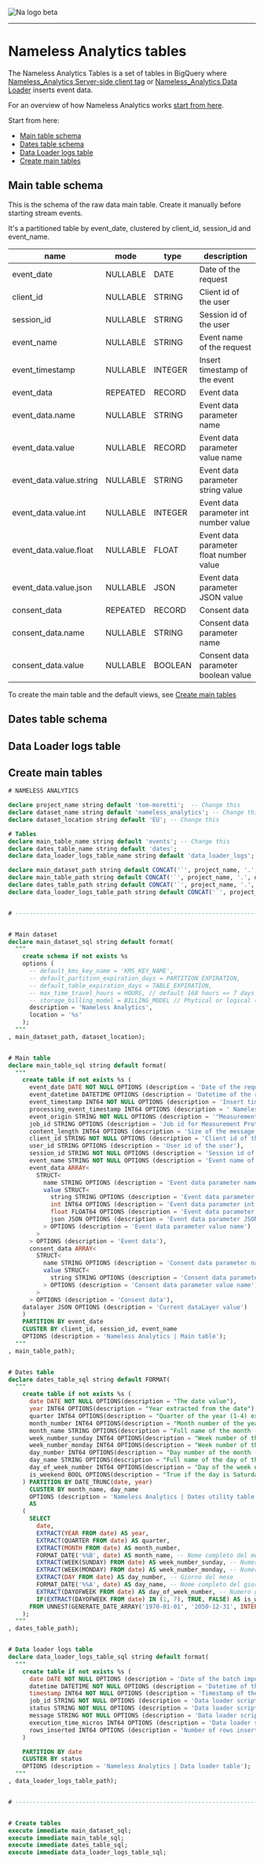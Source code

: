 ![Na logo beta](https://github.com/tommasomoretti/nameless-analytics/assets/29273232/7d4ded5e-4b79-46a2-b089-03997724fd10)

---

# Nameless Analytics tables
The Nameless Analytics Tables is a set of tables in BigQuery where [Nameless_Analytics Server-side client tag](https://github.com/tommasomoretti/nameless-analytics-server-side-client-tag) or [Nameless_Analytics Data Loader](https://github.com/tommasomoretti/nameless-analytics-data-loader) inserts event data.

For an overview of how Nameless Analytics works [start from here](https://github.com/tommasomoretti/nameless-analytics).

Start from here:
- [Main table schema](#main-table-schema)
- [Dates table schema](#dates-table-schema)
- [Data Loader logs table](#data-loader-logs-table)
- [Create main tables](#create-main-tables)



## Main table schema

This is the schema of the raw data main table. Create it manually before starting stream events. 

It's a partitioned table by event_date, clustered by client_id, session_id and event_name.  

| name                    | mode     | type    | description                             |
|-------------------------|----------|---------|-----------------------------------------|
| event_date              | NULLABLE | DATE    | Date of the request                     |
| client_id               | NULLABLE | STRING  | Client id of the user                   |
| session_id              | NULLABLE | STRING  | Session id of the user                  |
| event_name              | NULLABLE | STRING  | Event name of the request               |
| event_timestamp         | NULLABLE | INTEGER | Insert timestamp of the event           |
| event_data              | REPEATED | RECORD  | Event data                              |
| event_data.name         | NULLABLE | STRING  | Event data parameter name               |
| event_data.value        | NULLABLE | RECORD  | Event data parameter value name         |
| event_data.value.string | NULLABLE | STRING  | Event data parameter string value       |
| event_data.value.int    | NULLABLE | INTEGER | Event data parameter int number value   |
| event_data.value.float  | NULLABLE | FLOAT   | Event data parameter float number value |
| event_data.value.json   | NULLABLE | JSON    | Event data parameter JSON value         |
| consent_data            | REPEATED | RECORD  | Consent data                            |
| consent_data.name       | NULLABLE | STRING  | Consent data parameter name             |
| consent_data.value      | NULLABLE | BOOLEAN | Consent data parameter boolean value    |

To create the main table and the default views, see [Create main tables](#create-main-tables)



## Dates table schema



## Data Loader logs table



## Create main tables

```sql
# NAMELESS ANALYTICS

declare project_name string default 'tom-moretti';  -- Change this
declare dataset_name string default 'nameless_analytics'; -- Change this
declare dataset_location string default 'EU'; -- Change this

# Tables
declare main_table_name string default 'events'; -- Change this
declare dates_table_name string default 'dates';
declare data_loader_logs_table_name string default 'data_loader_logs';

declare main_dataset_path string default CONCAT('`', project_name, '.', dataset_name, '`');
declare main_table_path string default CONCAT('`', project_name, '.', dataset_name, '.', main_table_name,'`');
declare dates_table_path string default CONCAT('`', project_name, '.', dataset_name, '.', dates_table_name,'`');
declare data_loader_logs_table_path string default CONCAT('`', project_name, '.', dataset_name, '.', data_loader_logs_table_name,'`');


# -------------------------------------------------------------------------------------------------------------------------------------------------------------------------------------


# Main dataset
declare main_dataset_sql string default format(
  """
    create schema if not exists %s
    options (
      -- default_kms_key_name = 'KMS_KEY_NAME',
      -- default_partition_expiration_days = PARTITION_EXPIRATION,
      -- default_table_expiration_days = TABLE_EXPIRATION,
      -- max_time_travel_hours = HOURS, // default 168 hours => 7 days 
      -- storage_billing_model = BILLING_MODEL // Phytical or logical (default)  
      description = 'Nameless Analytics',
      location = '%s'
    );
  """
, main_dataset_path, dataset_location);


# Main table
declare main_table_sql string default format(
  """
    create table if not exists %s (
      event_date DATE NOT NULL OPTIONS (description = 'Date of the request'),
      event_datetime DATETIME OPTIONS (description = 'Datetime of the request'),
      event_timestamp INT64 NOT NULL OPTIONS (description = 'Insert timestamp of the event'),
      processing_event_timestamp INT64 OPTIONS (description = ' Nameless Analytics Server-side Client Tag received event timestamp when hits are sent from a website or a Measurement Protocol request. Script start execution timestamp if hits are imported by Nameless Analytics Data Loader.'),
      event_origin STRING NOT NULL OPTIONS (description = '"Measurement Protocol" if the hit comes from measurement protocol, "Website" if the hit comes from browser, "Batch" if the hit comes from data_loader script'),
      job_id STRING OPTIONS (description = 'Job id for Measurement Protocol hits or Batch imports'),
      content_length INT64 OPTIONS (description = 'Size of the message body, in bytes'),
      client_id STRING NOT NULL OPTIONS (description = 'Client id of the user'),
      user_id STRING OPTIONS (description = 'User id of the user'),
      session_id STRING NOT NULL OPTIONS (description = 'Session id of the user'),
      event_name STRING NOT NULL OPTIONS (description = 'Event name of the request'),
      event_data ARRAY<
        STRUCT<
          name STRING OPTIONS (description = 'Event data parameter name'),
          value STRUCT<
            string STRING OPTIONS (description = 'Event data parameter string value'),
            int INT64 OPTIONS (description = 'Event data parameter int number value'),
            float FLOAT64 OPTIONS (description = 'Event data parameter float number value'),
            json JSON OPTIONS (description = 'Event data parameter JSON value')
          > OPTIONS (description = 'Event data parameter value name')
        >
      > OPTIONS (description = 'Event data'),
      consent_data ARRAY<
        STRUCT<
          name STRING OPTIONS (description = 'Consent data parameter name'),
          value STRUCT<
            string STRING OPTIONS (description = 'Consent data parameter string value')
          > OPTIONS (description = 'Consent data parameter value name')
        >
      > OPTIONS (description = 'Consent data'),
    datalayer JSON OPTIONS (description = 'Current dataLayer value')
    )
    PARTITION BY event_date
    CLUSTER BY client_id, session_id, event_name
    OPTIONS (description = 'Nameless Analytics | Main table');
  """
, main_table_path);


# Dates table
declare dates_table_sql string default FORMAT(
  """
    create table if not exists %s (
      date DATE NOT NULL OPTIONS(description = "The date value"),
      year INT64 OPTIONS(description = "Year extracted from the date"),
      quarter INT64 OPTIONS(description = "Quarter of the year (1-4) extracted from the date"),
      month_number INT64 OPTIONS(description = "Month number of the year (1-12) extracted from the date"),
      month_name STRING OPTIONS(description = "Full name of the month (e.g., January) extracted from the date"),
      week_number_sunday INT64 OPTIONS(description = "Week number of the year, starting on Sunday"),
      week_number_monday INT64 OPTIONS(description = "Week number of the year, starting on Monday"),  
      day_number INT64 OPTIONS(description = "Day number of the month (1-31)"),
      day_name STRING OPTIONS(description = "Full name of the day of the week (e.g., Monday)"),
      day_of_week_number INT64 OPTIONS(description = "Day of the week number (1 for Monday, 7 for Sunday)"),
      is_weekend BOOL OPTIONS(description = "True if the day is Saturday or Sunday")
    ) PARTITION BY DATE_TRUNC(date, year)
      CLUSTER BY month_name, day_name
      OPTIONS (description = 'Nameless Analytics | Dates utility table')
      AS
    (
      SELECT 
        date,
        EXTRACT(YEAR FROM date) AS year,
        EXTRACT(QUARTER FROM date) AS quarter,
        EXTRACT(MONTH FROM date) AS month_number,
        FORMAT_DATE('%%B', date) AS month_name, -- Nome completo del mese
        EXTRACT(WEEK(SUNDAY) FROM date) AS week_number_sunday, -- Numero settimana (domenica inizio)
        EXTRACT(WEEK(MONDAY) FROM date) AS week_number_monday, -- Numero settimana (lunedì inizio)
        EXTRACT(DAY FROM date) AS day_number, -- Giorno del mese
        FORMAT_DATE('%%A', date) AS day_name, -- Nome completo del giorno
        EXTRACT(DAYOFWEEK FROM date) AS day_of_week_number, -- Numero giorno della settimana (1 = domenica)
        IF(EXTRACT(DAYOFWEEK FROM date) IN (1, 7), TRUE, FALSE) AS is_weekend -- Sabato o domenica
      FROM UNNEST(GENERATE_DATE_ARRAY('1970-01-01', '2050-12-31', INTERVAL 1 DAY)) AS date
    );
  """
, dates_table_path);


# Data loader logs table
declare data_loader_logs_table_sql string default format(
  """
    create table if not exists %s (
      date DATE NOT NULL OPTIONS (description = 'Date of the batch import'),
      datetime DATETIME NOT NULL OPTIONS (description = 'Datetime of the batch import'),
      timestamp INT64 NOT NULL OPTIONS (description = 'Timestamp of the batch import'),
      job_id STRING NOT NULL OPTIONS (description = 'Data loader script execution job id'),
      status STRING NOT NULL OPTIONS (description = 'Data loader script execution status'),
      message STRING NOT NULL OPTIONS (description = 'Data loader script execution result'),
      execution_time_micros INT64 OPTIONS (description = 'Data loader script execution time'),
      rows_inserted INT64 OPTIONS (description = 'Number of rows inserted')
    ) 

    PARTITION BY date
    CLUSTER BY status
    OPTIONS (description = 'Nameless Analytics | Data loader table');
  """
, data_loader_logs_table_path);


# -------------------------------------------------------------------------------------------------------------------------------------------------------------------------------------


# Create tables 
execute immediate main_dataset_sql;
execute immediate main_table_sql;
execute immediate dates_table_sql;
execute immediate data_loader_logs_table_sql;
```
